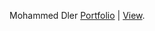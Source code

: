 Mohammed Dler [Portfolio](https://github.com/HamaDler/we-portfolio) | [View](https://we-portfolio.netlify.app/).
